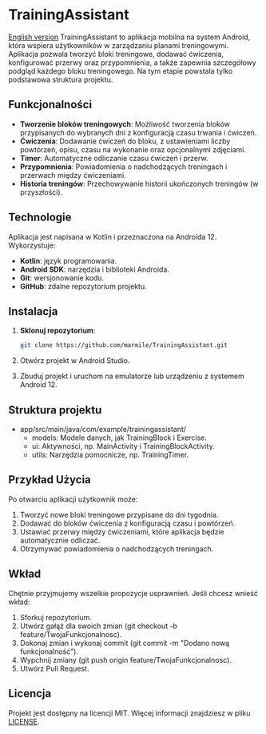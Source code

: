 # TrainingAssistant

[English version](README.md)
TrainingAssistant to aplikacja mobilna na system Android, która wspiera użytkowników w zarządzaniu planami treningowymi. Aplikacja pozwala tworzyć bloki treningowe, dodawać ćwiczenia, konfigurować przerwy oraz przypomnienia, a także zapewnia szczegółowy podgląd każdego bloku treningowego.
Na tym etapie powstala tylko podstawowa struktura projektu. 

## Funkcjonalności

- **Tworzenie bloków treningowych**: Możliwość tworzenia bloków przypisanych do wybranych dni z konfiguracją czasu trwania i ćwiczeń.
- **Ćwiczenia**: Dodawanie ćwiczeń do bloku, z ustawieniami liczby powtórzeń, opisu, czasu na wykonanie oraz opcjonalnymi zdjęciami.
- **Timer**: Automatyczne odliczanie czasu ćwiczeń i przerw.
- **Przypomnienia**: Powiadomienia o nadchodzących treningach i przerwach między ćwiczeniami.
- **Historia treningów**: Przechowywanie historii ukończonych treningów (w przyszłości).

## Technologie

Aplikacja jest napisana w Kotlin i przeznaczona na Androida 12. Wykorzystuje:
- **Kotlin**: język programowania.
- **Android SDK**: narzędzia i biblioteki Androida.
- **Git**: wersjonowanie kodu.
- **GitHub**: zdalne repozytorium projektu.

## Instalacja

1. **Sklonuj repozytorium**:
   ```bash
   git clone https://github.com/marmile/TrainingAssistant.git
   ```

2. Otwórz projekt w Android Studio.
3. Zbuduj projekt i uruchom na emulatorze lub urządzeniu z systemem Android 12.

## Struktura projektu
* app/src/main/java/com/example/trainingassistant/
    * models: Modele danych, jak TrainingBlock i Exercise.
    * ui: Aktywności, np. MainActivity i TrainingBlockActivity.
    * utils: Narzędzia pomocnicze, np. TrainingTimer.

## Przykład Użycia
Po otwarciu aplikacji użytkownik może:

1. Tworzyć nowe bloki treningowe przypisane do dni tygodnia.
2. Dodawać do bloków ćwiczenia z konfiguracją czasu i powtórzeń.
3. Ustawiać przerwy między ćwiczeniami, które aplikacja będzie automatycznie odliczać.
4. Otrzymywać powiadomienia o nadchodzących treningach.

## Wkład
Chętnie przyjmujemy wszelkie propozycje usprawnień. Jeśli chcesz wnieść wkład:

1. Sforkuj repozytorium.
2. Utwórz gałąź dla swoich zmian (git checkout -b feature/TwojaFunkcjonalnosc).
3. Dokonaj zmian i wykonaj commit (git commit -m "Dodano nową funkcjonalność").
4. Wypchnij zmiany (git push origin feature/TwojaFunkcjonalnosc).
5. Utwórz Pull Request.

## Licencja
Projekt jest dostępny na licencji MIT. Więcej informacji znajdziesz w pliku [LICENSE](LICENSE).







